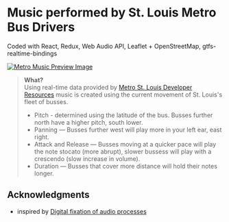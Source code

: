 # Music performed by St. Louis Metro Bus Drivers

Coded with React, Redux, Web Audio API, Leaflet + OpenStreetMap, gtfs-realtime-bindings

[![Metro Music Preview Image](http://i.imgur.com/Ot5DWAW.png)](https://youtu.be/mdkzGyr0djg "St. Louis Metro Bus Drivers perform a IV-I-V-vi progression in A Major")
  
> **What?**  
> Using real-time data provided by [Metro St. Louis Developer Resources](https://www.metrostlouis.org/developer-resources/) music is created using the current movement of St. Louis's fleet of busses.
>  
> * Pitch - determined using the latitude of the bus.  Busses further north have a higher pitch, south lower.  
> * Panning — Busses further west will play more in your left ear,  east right.
> * Attack and Release — Busses moving at a quicker pace will play the note stocato (more abrupt), slower bussess will play with a crescendo (slow increase in volume).
 > * Duration — Busses that cover more distance will hold their notes longer.

## Acknowledgments
* inspired by [Digital fixation of audio processes](https://orchestra.stranno.su/)